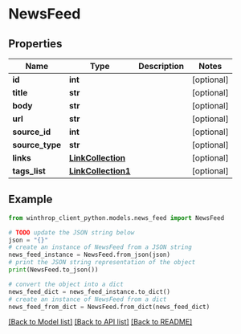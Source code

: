 # NewsFeed


## Properties

Name | Type | Description | Notes
------------ | ------------- | ------------- | -------------
**id** | **int** |  | [optional] 
**title** | **str** |  | [optional] 
**body** | **str** |  | [optional] 
**url** | **str** |  | [optional] 
**source_id** | **int** |  | [optional] 
**source_type** | **str** |  | [optional] 
**links** | [**LinkCollection**](LinkCollection.md) |  | [optional] 
**tags_list** | [**LinkCollection1**](LinkCollection1.md) |  | [optional] 

## Example

```python
from winthrop_client_python.models.news_feed import NewsFeed

# TODO update the JSON string below
json = "{}"
# create an instance of NewsFeed from a JSON string
news_feed_instance = NewsFeed.from_json(json)
# print the JSON string representation of the object
print(NewsFeed.to_json())

# convert the object into a dict
news_feed_dict = news_feed_instance.to_dict()
# create an instance of NewsFeed from a dict
news_feed_from_dict = NewsFeed.from_dict(news_feed_dict)
```
[[Back to Model list]](../README.md#documentation-for-models) [[Back to API list]](../README.md#documentation-for-api-endpoints) [[Back to README]](../README.md)



